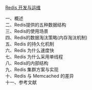 [Redis 开发与运维](https://crazyfzw.github.io/2018/08/01/talk-about-redis/)

一、概述  
二、Redis提供的五种数据结构  
三、Redis的使用场景  
四、Redis的数据淘汰策略(内存淘汰机制)  
五、Redis 的持久化机制  
六、Redis 为什么速度快  
七、Redis 为什么采用单线程  
八、Redis的内部结构  
九、Redis 集群方案与实现  
十、Redis 与 Memcached 的差异  
十一、参考文献  